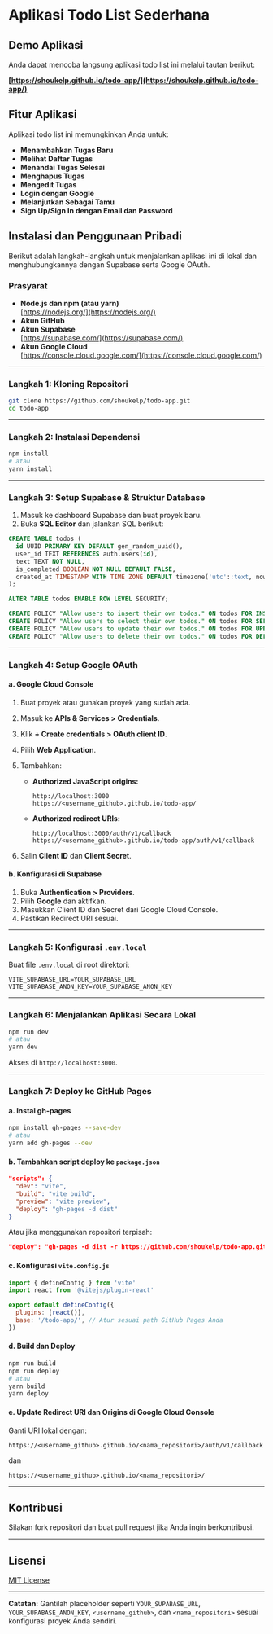 
# Aplikasi Todo List Sederhana

## Demo Aplikasi

Anda dapat mencoba langsung aplikasi todo list ini melalui tautan berikut:

**[https://shoukelp.github.io/todo-app/](https://shoukelp.github.io/todo-app/)**

## Fitur Aplikasi

Aplikasi todo list ini memungkinkan Anda untuk:

- **Menambahkan Tugas Baru**
- **Melihat Daftar Tugas**
- **Menandai Tugas Selesai**
- **Menghapus Tugas**
- **Mengedit Tugas**
- **Login dengan Google**
- **Melanjutkan Sebagai Tamu**
- **Sign Up/Sign In dengan Email dan Password**

## Instalasi dan Penggunaan Pribadi

Berikut adalah langkah-langkah untuk menjalankan aplikasi ini di lokal dan menghubungkannya dengan Supabase serta Google OAuth.

### Prasyarat

- **Node.js dan npm (atau yarn)**  
  [https://nodejs.org/](https://nodejs.org/)
- **Akun GitHub**
- **Akun Supabase**  
  [https://supabase.com/](https://supabase.com/)
- **Akun Google Cloud**  
  [https://console.cloud.google.com/](https://console.cloud.google.com/)

---

### Langkah 1: Kloning Repositori

```bash
git clone https://github.com/shoukelp/todo-app.git
cd todo-app
```

---

### Langkah 2: Instalasi Dependensi

```bash
npm install
# atau
yarn install
```

---

### Langkah 3: Setup Supabase & Struktur Database

1. Masuk ke dashboard Supabase dan buat proyek baru.
2. Buka **SQL Editor** dan jalankan SQL berikut:

```sql
CREATE TABLE todos (
  id UUID PRIMARY KEY DEFAULT gen_random_uuid(),
  user_id TEXT REFERENCES auth.users(id),
  text TEXT NOT NULL,
  is_completed BOOLEAN NOT NULL DEFAULT FALSE,
  created_at TIMESTAMP WITH TIME ZONE DEFAULT timezone('utc'::text, now())
);

ALTER TABLE todos ENABLE ROW LEVEL SECURITY;

CREATE POLICY "Allow users to insert their own todos." ON todos FOR INSERT WITH CHECK (auth.uid() = user_id);
CREATE POLICY "Allow users to select their own todos." ON todos FOR SELECT TO authenticated USING (auth.uid() = user_id);
CREATE POLICY "Allow users to update their own todos." ON todos FOR UPDATE WITH CHECK (auth.uid() = user_id);
CREATE POLICY "Allow users to delete their own todos." ON todos FOR DELETE USING (auth.uid() = user_id);
```

---

### Langkah 4: Setup Google OAuth

#### a. Google Cloud Console

1. Buat proyek atau gunakan proyek yang sudah ada.
2. Masuk ke **APIs & Services > Credentials**.
3. Klik **+ Create credentials > OAuth client ID**.
4. Pilih **Web Application**.
5. Tambahkan:

   - **Authorized JavaScript origins:**
     ```
     http://localhost:3000
     https://<username_github>.github.io/todo-app/
     ```
   - **Authorized redirect URIs:**
     ```
     http://localhost:3000/auth/v1/callback
     https://<username_github>.github.io/todo-app/auth/v1/callback
     ```

6. Salin **Client ID** dan **Client Secret**.

#### b. Konfigurasi di Supabase

1. Buka **Authentication > Providers**.
2. Pilih **Google** dan aktifkan.
3. Masukkan Client ID dan Secret dari Google Cloud Console.
4. Pastikan Redirect URI sesuai.

---

### Langkah 5: Konfigurasi `.env.local`

Buat file `.env.local` di root direktori:

```env
VITE_SUPABASE_URL=YOUR_SUPABASE_URL
VITE_SUPABASE_ANON_KEY=YOUR_SUPABASE_ANON_KEY
```

---

### Langkah 6: Menjalankan Aplikasi Secara Lokal

```bash
npm run dev
# atau
yarn dev
```

Akses di `http://localhost:3000`.

---

### Langkah 7: Deploy ke GitHub Pages

#### a. Instal gh-pages

```bash
npm install gh-pages --save-dev
# atau
yarn add gh-pages --dev
```

#### b. Tambahkan script deploy ke `package.json`

```json
"scripts": {
  "dev": "vite",
  "build": "vite build",
  "preview": "vite preview",
  "deploy": "gh-pages -d dist"
}
```

Atau jika menggunakan repositori terpisah:

```json
"deploy": "gh-pages -d dist -r https://github.com/shoukelp/todo-app.git"
```

#### c. Konfigurasi `vite.config.js`

```js
import { defineConfig } from 'vite'
import react from '@vitejs/plugin-react'

export default defineConfig({
  plugins: [react()],
  base: '/todo-app/', // Atur sesuai path GitHub Pages Anda
})
```

#### d. Build dan Deploy

```bash
npm run build
npm run deploy
# atau
yarn build
yarn deploy
```

#### e. Update Redirect URI dan Origins di Google Cloud Console

Ganti URI lokal dengan:

```
https://<username_github>.github.io/<nama_repositori>/auth/v1/callback
```

dan

```
https://<username_github>.github.io/<nama_repositori>/
```

---

## Kontribusi

Silakan fork repositori dan buat pull request jika Anda ingin berkontribusi.

---

## Lisensi

[MIT License](LICENSE)

---

**Catatan:** Gantilah placeholder seperti `YOUR_SUPABASE_URL`, `YOUR_SUPABASE_ANON_KEY`, `<username_github>`, dan `<nama_repositori>` sesuai konfigurasi proyek Anda sendiri.
